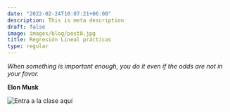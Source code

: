 ```yaml
---
date: "2022-02-24T10:07:21+06:00"
description: This is meta description
draft: false
image: images/blog/post8.jpg
title: Regresión Lineal prácticas 
type: regular
---
```

  
  *When something is important enough, you do it even if the odds are not in your favor.*
  
  **Elon Musk**
  
  ![Entra a la clase aquí]()